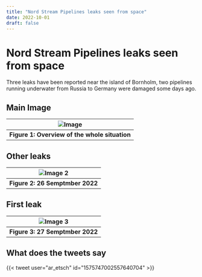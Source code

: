 ```yaml
---
title: "Nord Stream Pipelines leaks seen from space"
date: 2022-10-01
draft: false
---
```

# Nord Stream Pipelines leaks seen from space

Three leaks have been reported near the island of Bornholm, two pipelines running underwater from Russia to Germany were damaged some days ago.

## Main Image
| ![Image](/firstPostImages/nordStream.jpg) |
|:--:|
| **Figure 1: Overview of the whole situation** |

## Other leaks
| ![Image 2](/firstPostImages/nordStream_2.jpg) |
|:--:|
| **Figure 2: 26 Semptmber 2022** |

## First leak
| ![Image 3](/firstPostImages/nordStream_1.jpg) |
|:--:|
| **Figure 3: 27 Semptmber 2022** |

## What does the tweets say
{{< tweet user="ar_etsch" id="1575747002557640704" >}}
